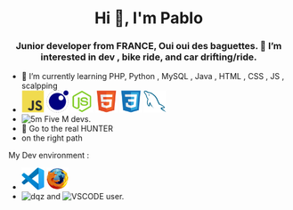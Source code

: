 <h1 align="center">Hi 👋, I'm Pablo </h1>
<h3 align="center">
    Junior developer from FRANCE, Oui oui des baguettes. 👀 I’m interested in dev , bike ride, and car drifting/ride.
</h3>

- 🌱 I’m currently learning PHP, Python , MySQL , Java , HTML , CSS , JS , scalpping
- <img src="https://raw.githubusercontent.com/devicons/devicon/master/icons/javascript/javascript-original.svg" alt="javascript" width="40" height="40"/> <img src="https://raw.githubusercontent.com/devicons/devicon/master/icons/lua/lua-original.svg" alt="lua" width="40" height="40"/>   <img src="https://raw.githubusercontent.com/devicons/devicon/master/icons/nodejs/nodejs-original.svg" alt="node" width="40" height="40"/>  <img src="https://raw.githubusercontent.com/devicons/devicon/master/icons/html5/html5-original.svg" alt="html5" width="40" height="40"/> <img src="https://raw.githubusercontent.com/devicons/devicon/master/icons/css3/css3-original.svg" alt="css3" width="40" height="40"/>  <img src="https://raw.githubusercontent.com/devicons/devicon/master/icons/mysql/mysql-original.svg" alt="mysql" width="40" height="40"/>
- <img src="https://fivem-vscode.gallerycdn.vsassets.io/extensions/fivem-vscode/fivem-vscode/0.3.1/1641809875370/Microsoft.VisualStudio.Services.Icons.Default" alt="5m" width="40" height="40"/> Five M devs.
- 💞️ Go to the real HUNTER
- on the right path

My Dev environment :
-  <img src="https://raw.githubusercontent.com/devicons/devicon/master/icons/vscode/vscode-original.svg" alt="VSCODE" width="40" height="40"/>   <img src="https://raw.githubusercontent.com/devicons/devicon/master/icons/firefox/firefox-original.svg" alt="firefox" width="40" height="40"/>
- <img src="https://upload.wikimedia.org/wikipedia/commons/thumb/a/ab/Apple-logo.png/600px-Apple-logo.png" alt="dqz" width="40" height="40"/> and   <img src="https://cdn-icons-png.flaticon.com/512/1076/1076988.png" alt="VSCODE" width="40" height="40"/>   user.

